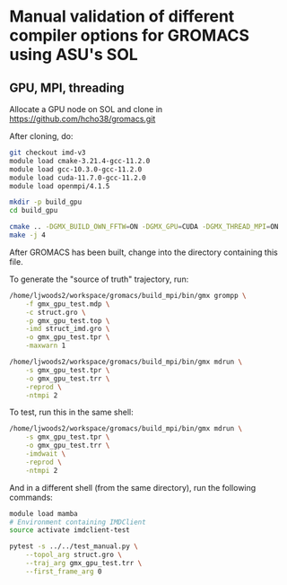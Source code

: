 # Manual validation of different compiler options for GROMACS using ASU's SOL

## GPU, MPI, threading

Allocate a GPU node on SOL and clone in https://github.com/hcho38/gromacs.git

After cloning, do:
```bash
git checkout imd-v3
module load cmake-3.21.4-gcc-11.2.0
module load gcc-10.3.0-gcc-11.2.0
module load cuda-11.7.0-gcc-11.2.0
module load openmpi/4.1.5

mkdir -p build_gpu
cd build_gpu

cmake .. -DGMX_BUILD_OWN_FFTW=ON -DGMX_GPU=CUDA -DGMX_THREAD_MPI=ON
make -j 4
```

After GROMACS has been built, change into the directory containing this file.

To generate the "source of truth" trajectory, run:
```bash
/home/ljwoods2/workspace/gromacs/build_mpi/bin/gmx grompp \
    -f gmx_gpu_test.mdp \
    -c struct.gro \
    -p gmx_gpu_test.top \
    -imd struct_imd.gro \
    -o gmx_gpu_test.tpr \
    -maxwarn 1

/home/ljwoods2/workspace/gromacs/build_mpi/bin/gmx mdrun \
    -s gmx_gpu_test.tpr \
    -o gmx_gpu_test.trr \
    -reprod \
    -ntmpi 2
```

To test, run this in the same shell:
```bash
/home/ljwoods2/workspace/gromacs/build_mpi/bin/gmx mdrun \
    -s gmx_gpu_test.tpr \
    -o gmx_gpu_test.trr \
    -imdwait \
    -reprod \
    -ntmpi 2 
```

And in a different shell (from the same directory), run the following commands:

```bash
module load mamba
# Environment containing IMDClient
source activate imdclient-test

pytest -s ../../test_manual.py \
    --topol_arg struct.gro \
    --traj_arg gmx_gpu_test.trr \
    --first_frame_arg 0
```